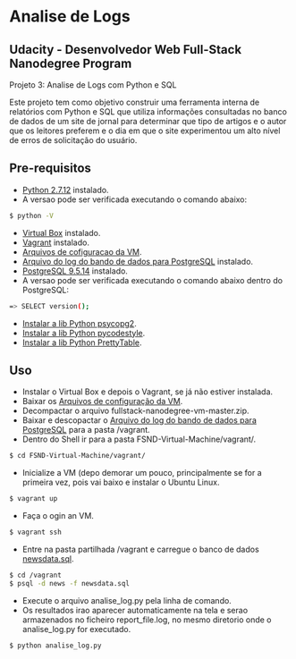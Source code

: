 Analise de Logs
=================================


Udacity - Desenvolvedor Web Full-Stack Nanodegree Program
---------------------------------------------
Projeto 3: Analise de Logs com Python e SQL

Este projeto tem como objetivo construir uma ferramenta interna de relatórios com Python e SQL que utiliza informações consultadas no banco de dados de um site de jornal para determinar que tipo de artigos e o autor que os leitores preferem e o dia em que o site experimentou um alto nível de erros de solicitação do usuário.

Pre-requisitos
------------

+ [Python 2.7.12](https://www.python.org/downloads/release/python-2712/) instalado.
+ A versao pode ser verificada executando o comando abaixo:
```bash
$ python -V
```
+ [Virtual Box](https://www.virtualbox.org/wiki/Downloads) instalado.
+ [Vagrant](https://www.vagrantup.com/downloads.html) instalado.
+ [Arquivos de cofiguracao da VM](https://github.com/udacity/fullstack-nanodegree-vm).
+ [Arquivo do log do bando de dados para PostgreSQL](https://d17h27t6h515a5.cloudfront.net/topher/2016/August/57b5f748_newsdata/newsdata.zip) instalado.
+ [PostgreSQL 9.5.14](https://www.postgresql.org/download/linux/) instalado.
+ A versao pode ser verificada executando o comando abaixo dentro do PostgreSQL:
```bash
=> SELECT version();
```
+ [Instalar a lib Python psycopg2](https://pypi.org/project/psycopg2/).
+ [Instalar a lib Python pycodestyle](https://pypi.org/project/pycodestyle/).
+ [Instalar a lib Python PrettyTable](https://pypi.org/project/PrettyTable/).

Uso
-----
* Instalar o Virtual Box e depois o Vagrant, se já não estiver instalada.
* Baixar os [Arquivos de configuração da VM](https://github.com/udacity/fullstack-nanodegree-vm).
* Decompactar o arquivo fullstack-nanodegree-vm-master.zip.
* Baixar e descopactar o [Arquivo do log do bando de dados para PostgreSQL](https://d17h27t6h515a5.cloudfront.net/topher/2016/August/57b5f748_newsdata/newsdata.zip) para a pasta /vagrant.
* Dentro do Shell ir para a pasta FSND-Virtual-Machine/vagrant/.
```bash
$ cd FSND-Virtual-Machine/vagrant/
```
* Inicialize a VM (depo demorar um pouco, principalmente se for a primeira vez, pois vai baixo e instalar o Ubuntu Linux.
```bash
$ vagrant up
```
* Faça o ogin an VM.
```bash
$ vagrant ssh
```
* Entre na pasta partilhada /vagrant e carregue o banco de dados [newsdata.sql](https://d17h27t6h515a5.cloudfront.net/topher/2016/August/57b5f748_newsdata/newsdata.zip).
```bash
$ cd /vagrant
$ psql -d news -f newsdata.sql
```
* Execute o arquivo analise_log.py pela linha de comando.
* Os resultados irao aparecer automaticamente na tela e serao armazenados no ficheiro report_file.log, no mesmo diretorio onde o analise_log.py for executado.
```bash
$ python analise_log.py
```


